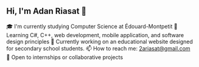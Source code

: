 ## Hi, I'm Adan Riasat 👋

🎓 I'm currently studying Computer Science at Édouard-Montpetit 
🧠 Learning C#, C++, web development, mobile application, and software design principles
🔭 Currently working on an educational website designed for secondary school students.
📫 How to reach me: 2ariasat@gmail.com  
💼 Open to internships or collaborative projects
<!--
**AdanRiasat/AdanRiasat** is a ✨ _special_ ✨ repository because its `README.md` (this file) appears on your GitHub profile.

Here are some ideas to get you started:

- 🔭 I’m currently working on ...
- 🌱 I’m currently learning ...
- 👯 I’m looking to collaborate on ...
- 🤔 I’m looking for help with ...
- 💬 Ask me about ...
- 📫 How to reach me: ...
- 😄 Pronouns: ...
- ⚡ Fun fact: ...
-->
